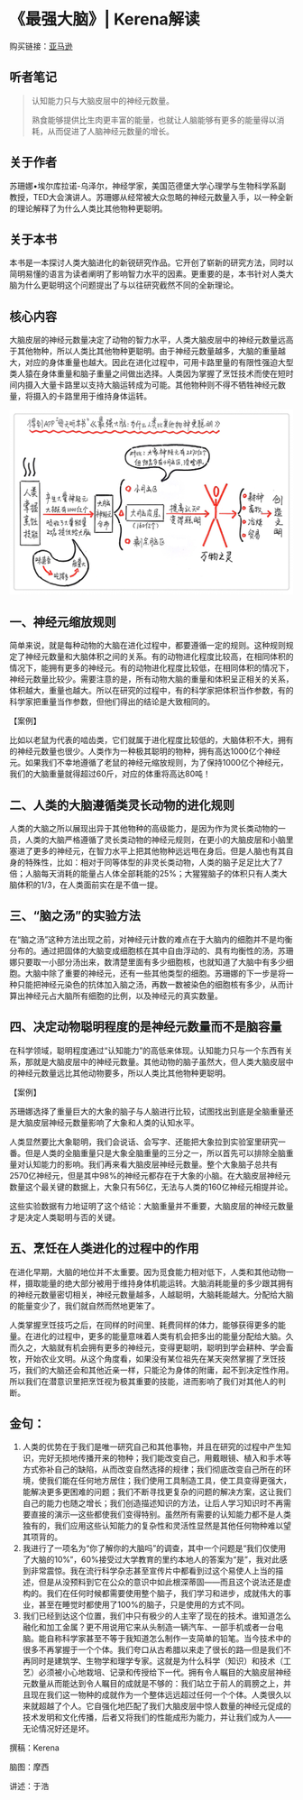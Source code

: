 《最强大脑》| Kerena解读
=============================

购买链接：[亚马逊](https://www.amazon.cn/最强大脑-为什么人类比其他物种更聪明-苏珊娜·埃尔库拉诺-乌泽尔/dp/B01M9G7ONJ/ref=sr_1_12?s=books&ie=UTF8&qid=1512225923&sr=1-12&keywords=最强大脑)

听者笔记
-----------------------------

> 认知能力只与大脑皮层中的神经元数量。
>
> 熟食能够提供比生肉更丰富的能量，也就让人脑能够有更多的能量得以消耗，从而促进了人脑神经元数量的增长。

关于作者
-----------------------------

苏珊娜•埃尔库拉诺-乌泽尔，神经学家，美国范德堡大学心理学与生物科学系副教授，TED大会演讲人。苏珊娜从经常被大众忽略的神经元数量入手，以一种全新的理论解释了为什么人类比其他物种更聪明。

关于本书
-----------------------------

本书是一本探讨人类大脑进化的新锐研究作品。它开创了崭新的研究方法，同时以简明易懂的语言为读者阐明了影响智力水平的因素。更重要的是，本书针对人类大脑为什么更聪明这个问题提出了与以往研究截然不同的全新理论。

核心内容
-----------------------------

大脑皮层的神经元数量决定了动物的智力水平，人类大脑皮层中的神经元数量远高于其他物种，所以人类比其他物种更聪明。由于神经元数量越多，大脑的重量越大，对应的身体重量也越大。因此在进化过程中，可用卡路里量的有限性强迫大型类人猿在身体重量和脑子重量之间做出选择。人类因为掌握了烹饪技术而使在短时间内摄入大量卡路里以支持大脑运转成为可能。其他物种则不得不牺牲神经元数量，将摄入的卡路里用于维持身体运转。
 
![](the-human-advantage/001.JPG)

一、神经元缩放规则
-----------------------------

简单来说，就是每种动物的大脑在进化过程中，都要遵循一定的规则。这种规则规定了神经元数量和大脑体积之间的关系。有的动物进化程度比较高，在相同体积的情况下，能拥有更多的神经元。有的动物进化程度比较低，在相同体积的情况下，神经元数量比较少。需要注意的是，所有动物大脑的重量和体积呈正相关的关系，体积越大，重量也越大。所以在研究的过程中，有的科学家把体积当作参数，有的科学家把重量当作参数，但他们得出的结论是大致相同的。

【案例】

比如以老鼠为代表的啮齿类，它们就属于进化程度比较低的，大脑体积不大，拥有的神经元数量也很少。人类作为一种极其聪明的物种，拥有高达1000亿个神经元。如果我们不幸地遵循了老鼠的神经元缩放规则，为了保持1000亿个神经元，我们的大脑重量就得超过60斤，对应的体重将高达80吨！

二、人类的大脑遵循类灵长动物的进化规则
-----------------------------

人类的大脑之所以展现出异于其他物种的高级能力，是因为作为灵长类动物的一员，人类的大脑严格遵循了灵长类动物的神经元规则，在更小的大脑皮层和小脑里塞进了更多的神经元，在智力水平上把其他物种远远甩在身后。但是人脑也有其自身的特殊性，比如：相对于同等体型的非灵长类动物，人类的脑子足足比大了7倍；人脑每天消耗的能量占人体全部耗能的25%；大猩猩脑子的体积只有人类大脑体积的1/3，在人类面前实在是不值一提。

三、“脑之汤”的实验方法
-----------------------------

在“脑之汤”这种方法出现之前，对神经元计数的难点在于大脑内的细胞并不是均衡分布的。通过把固体的大脑变成细胞核在其中自由浮动的、具有均衡性的汤，苏珊娜只要取一小部分汤出来，数清楚里面有多少细胞核，也就知道了大脑中有多少细胞。大脑中除了重要的神经元，还有一些其他类型的细胞。苏珊娜的下一步是将一种只能把神经元染色的抗体加入脑之汤，再数一数被染色的细胞核有多少，从而计算出神经元占大脑所有细胞的比例，以及神经元的真实数量。

四、决定动物聪明程度的是神经元数量而不是脑容量
-----------------------------

在科学领域，聪明程度通过“认知能力”的高低来体现。认知能力只与一个东西有关系，那就是大脑皮层中的神经元数量。其他动物的脑子虽然大，但人类大脑皮层中的神经元数量远比其他动物要多，所以人类比其他物种更聪明。

【案例】

苏珊娜选择了重量巨大的大象的脑子与人脑进行比较，试图找出到底是全脑重量还是大脑皮层神经元数量影响了大象和人类的认知水平。

人类显然要比大象聪明，我们会说话、会写字、还能把大象拉到实验室里研究一番。但是人类的全脑重量只是大象全脑重量的三分之一，所以首先可以排除全脑重量对认知能力的影响。我们再来看大脑皮层神经元数量。整个大象脑子总共有2570亿神经元，但是其中98%的神经元都存在于大象的小脑。在大脑皮层神经元数量这个最关键的数据上，大象只有56亿，无法与人类的160亿神经元相提并论。

这些实验数据有力地证明了这个结论：大脑重量并不重要，大脑皮层的神经元数量才是决定人类聪明与否的关键。

五、烹饪在人类进化的过程中的作用
-----------------------------

在进化早期，大脑的地位并不太重要。因为觅食能力相对低下，人类和其他动物一样，摄取能量的绝大部分被用于维持身体机能运转。大脑消耗能量的多少跟其拥有的神经元数量密切相关，神经元数量越多，人越聪明，大脑耗能越大。分配给大脑的能量变少了，我们就自然而然地更笨了。

人类掌握烹饪技巧之后，在同样的时间里、耗费同样的体力，能够获得更多的能量。在进化的过程中，更多的能量意味着人类有机会把多出的能量分配给大脑。久而久之，大脑就有机会拥有更多的神经元，变得更聪明，聪明到学会耕种、学会畜牧，开始农业文明。从这个角度看，如果没有某位祖先在某天突然掌握了烹饪技巧，我们的大脑还会和其他近亲一样，只能沦为身体的附庸，起不到决定性作用。所以我们在潜意识里把烹饪视为极其重要的技能，进而影响了我们对其他人的判断。

金句：
-----------------------------

1. 人类的优势在于我们是唯一研究自己和其他事物，并且在研究的过程中产生知识，完好无损地传播开来的物种；我们能改变自己，用戴眼镜、植入和手术等方式弥补自己的缺陷，从而改变自然选择的规律；我们彻底改变自己所在的环境，使我们能在任何地方居住；我们使用工具制造工具，使工具变得更强大，能解决更多更困难的问题；我们不断寻找更复杂的问题的解决方案，这让我们自己的能力也随之增长；我们创造描述知识的方法，让后人学习知识时不再需要直接的演示—这些都使我们变得特别。虽然所有需要的认知能力都不是人类独有的，我们应用这些认知能力的复杂性和灵活性显然是其他任何物种难以望其项背的。
2. 我进行了一项名为“你了解你的大脑吗”的调查，其中一个问题是“我们仅使用了大脑的10%”，60%接受过大学教育的里约本地人的答案为“是”，我对此感到非常震惊。我在流行科学杂志甚至宣传片中都看到过这个易使人上当的描述，但是从没预料到它在公众的意识中如此根深蒂固——而且这个说法还是虚构的。我们在任何时候都需要使用整个脑子，我们学习和进步，成就伟大的事业，甚至在睡觉时都使用了100%的脑子，只是使用的方式不同。
3. 我们已经到达这个位置，我们中只有极少的人主宰了现在的技术。谁知道怎么融化和加工金属？更不用说用它来从头制造一辆汽车、一部手机或者一台电脑。能自称科学家甚至不等于我知道怎么制作一支简单的铅笔。当今技术中的很多不再掌握于一个个体。我们夸口从古希腊以来走了很长的路—但是我们不再同时是建筑学、生物学和理学专家。这就是为什么科学（知识）和技术（工艺）必须被小心地栽培、记录和传授给下一代。拥有令人瞩目的大脑皮层神经元数量从而能达到令人瞩目的成就是不够的：我们站立于前人的肩膀之上，并且现在我们这一物种的成就作为一个整体远远超过任何一个个体。人类很久以来就超越了个人。它自强化地匹配了我们大脑皮层中惊人数量的神经元促成的技术发明和文化传播，后者又将我们的性能成形为能力，并让我们成为人——无论情况好还是坏。

撰稿：Kerena

脑图：摩西

讲述：于浩